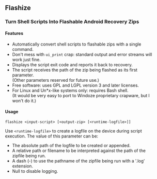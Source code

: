 ## Flashize
### Turn Shell Scripts Into Flashable Android Recovery Zips

#### Features

- Automatically convert shell scripts to flashable zips with a single command.
- Don't mess with `ui_print` crap: standard output and error streams will work just fine.
- Displays the script exit code and reports it back to recovery.
- The script receives the path of the zip being flashed as its first parameter.
<br>(Other parameters reserved for future use.)
- Free software: uses GPL and LGPL version 3 and later licenses.
- For Linux and Un*x-like systems only: requires Bash shell.
<br>(It would be very easy to port to Windoze proprietary crapware, but I won't do it.)

#### Usage

`flashize <input-script> [<output-zip> [<runtime-logfile>]]`

Use `<runtime-logfile>` to create a logfile on the device during script execution.
The value of this parameter can be:
- The absolute path of the logfile to be created or appended.
- A relative path or filename to be interpreted against the path of the zipfile being run.
- A dash (-) to use the pathname of the zipfile being run with a '.log' extension.
- Null to disable logging.
